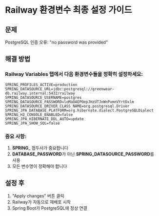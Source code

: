 # Railway 환경변수 최종 설정 가이드

## 문제
PostgreSQL 인증 오류: "no password was provided"

## 해결 방법

### Railway Variables 탭에서 다음 환경변수들을 정확히 설정하세요:

```
SPRING_PROFILES_ACTIVE=production
SPRING_DATASOURCE_URL=jdbc:postgresql://greenwear-db.railway.internal:5432/railway
SPRING_DATASOURCE_USERNAME=postgres
SPRING_DATASOURCE_PASSWORD=loMaOAEPOepJHzUTJnWnPumnVYrtDxlm
SPRING_DATASOURCE_DRIVER_CLASS_NAME=org.postgresql.Driver
SPRING_JPA_DATABASE_PLATFORM=org.hibernate.dialect.PostgreSQLDialect
SPRING_H2_CONSOLE_ENABLED=false
SPRING_JPA_HIBERNATE_DDL_AUTO=update
SPRING_JPA_SHOW_SQL=false
```

### 중요 사항:
1. **SPRING_** 접두사가 중요합니다
2. **DATABASE_PASSWORD**가 아닌 **SPRING_DATASOURCE_PASSWORD**를 사용
3. 모든 변수명이 정확해야 합니다

## 설정 후
1. "Apply changes" 버튼 클릭
2. Railway가 자동으로 재배포 시작
3. Spring Boot가 PostgreSQL에 정상 연결

